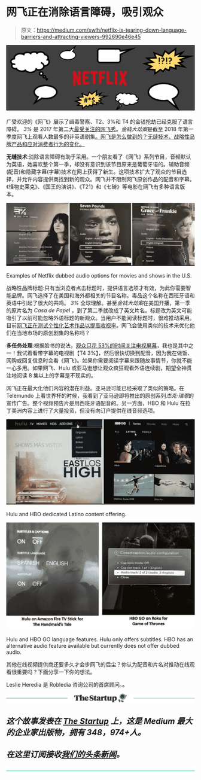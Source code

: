 # 网飞正在消除语言障碍，吸引观众

> 原文：<https://medium.com/swlh/netflix-is-tearing-down-language-barriers-and-attracting-viewers-992690e46e45>

![](img/47d8404413d6e769694925b67f834954.png)

广受欢迎的《网飞》展示了缉毒警察、T2、3%和 T4 的金钱抢劫已经克服了语言障碍。 *3%* 是 2017 年第二大[最受关注的网飞秀](https://media.netflix.com/en/press-releases/2017-on-netflix-a-year-in-bingeing)。*金钱大劫案*是截至 2018 年第一季度网飞上观看人数最多的非英语剧集[。网飞是怎么做到的？无缝技术、战略性品牌产品和应对消费者行为的变化。](https://s22.q4cdn.com/959853165/files/doc_financials/quarterly_reports/2018/q1/FINAL-Q1-18-Shareholder-Letter.pdf)

**无缝技术**:消除语言障碍有助于采用。一个朋友看了《网飞》系列节目，音频默认为英语，她喜欢整个第一季，却没有意识到该节目原来是葡萄牙语的。辅助音频(配音)和隐藏字幕(字幕)技术在网上获得了新生。这项技术扩大了观众的节目选择，并允许内容提供商找到新的观众。网飞并不限制网飞原创作品的配音和字幕。《怪物史莱克》、《国王的演讲》、《T21》和《七磅》等电影在网飞有多种语言版本。

![](img/f58f8a3b0e1b71d736527303c8ca2a03.png)

Examples of Netflix dubbed audio options for movies and shows in the U.S.

战略性品牌标题:只有当浏览者点击标题时，提供语言选项才有效，为此你需要智能品牌。网飞选择了在美国和海外都相关的节目名称。毒品这个名称在西班牙语和英语中引起了很大的共鸣。 *3%* 全球理解。甚至*金钱大劫案*在美国开播，第一季的原片名为 *Casa de Papel* ，到了第二季就改成了英文片名。标题改为英文可能吸引了以前可能忽略外语标题的新观众。当用户不能阅读标题时，很难推动采用。目前[网飞正在测试个性化艺术作品以提高收视率](/netflix-techblog/artwork-personalization-c589f074ad76)。网飞会使用类似的技术来优化他们在当地市场的原创剧集的名称吗？

**多任务处理**:根据脸书的说法，[观众只花 53%的时间关注电视屏幕](https://www.facebook.com/iq/articles/mobile-and-tv-between-the-screens)，我也是其中之一！我试着看带字幕的电视剧【T4 3%】，然后很快切换到配音，因为我在做饭、网购或回复信息时会看《网飞》。如果你需要阅读字幕来跟随故事情节，你就不能一心多用。如果网飞、Hulu 或亚马逊想让观众疯狂观看外语连续剧，期望全神贯注地阅读 8 集以上的字幕是不现实的。

网飞正在最大化他们内容的潜在利益。亚马逊可能已经采取了类似的策略。在 Telemundo 上看世界杯的时候，我看到了亚马逊即将推出的原创系列*杰克·瑞恩*的宣传广告。整个视频预告片是用西班牙语配音的。另一方面，HBO 和 Hulu 在拉丁美洲内容上进行了大量投资，但没有向订户提供在线音频选项。

![](img/7604538dfc502dfa5da5a7d85442ca2a.png)

Hulu and HBO dedicated Latino content offering.

![](img/2dd3698d066207c10c7998cac10e3a0e.png)

Hulu and HBO GO language features. Hulu only offers subtitles. HBO has an alternative audio feature available but currently does not offer dubbed audio.

其他在线视频提供商还要多久才会步网飞的后尘？你认为配音和片名对推动在线观看很重要吗？下面分享一下你的想法。

Leslie Heredia 是 Robledia 咨询公司的首席顾问。[](http://www.robledia.com/contact)**。**

*[![](img/308a8d84fb9b2fab43d66c117fcc4bb4.png)](https://medium.com/swlh)*

## *这个故事发表在 [The Startup](https://medium.com/swlh) 上，这是 Medium 最大的企业家出版物，拥有 348，974+人。*

## *在这里订阅接收[我们的头条新闻](http://growthsupply.com/the-startup-newsletter/)。*

*[![](img/b0164736ea17a63403e660de5dedf91a.png)](https://medium.com/swlh)*